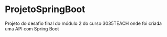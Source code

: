 # ProjetoSpringBoot
Projeto do desafio final do módulo 2 do curso 3035TEACH onde foi criada uma API com Spring Boot
